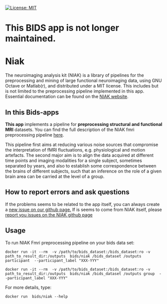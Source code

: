 [![License: MIT](https://img.shields.io/badge/License-MIT-blue.svg)](https://opensource.org/licenses/MIT)

# This BIDS app is not longer maintained.

# Niak

The neuroimaging analysis kit (NIAK) is a library of pipelines for the
preprocessing and mining of large functional neuroimaging data, using GNU Octave
or Matlab(r), and distributed under a MIT license. This includes but is not
limited to the preprocessing pipeline implemented in this app. Essential
documentation can be found on the [NIAK website](http://niak.simexp-lab.org/).

## In this Bids-apps

**This app** implements a pipeline for **preprocessing structural and functional
MRI** datasets. You can find the full description of the NIAK fmri preprocessing
pipeline [here](http://niak.simexp-lab.org/pipe_preprocessing.html).

This pipeline first aims at reducing various noise sources that compromise the
interpretation of fMRI fluctuations, e.g. physiological and motion artefacts.
The second major aim is to align the data acquired at different time points and
imaging modalities for a single subject, sometimes separated by years, and also
to establish some correspondence between the brains of different subjects, such
that an inference on the role of a given brain area can be carried at the level
of a group.

## How to report errors and ask questions

If the problems seems to be related to the app itself, you can always create a
[new issue on our github page.](https://github.com/BIDS-Apps/niak/issues) If is
seems to come from NIAK itself, please
[report you issues on the NIAK github page](https://github.com/SIMEXP/niak/issues)

## Usage

To run NIAK Fmri preprocessing pipeline on your bids data set:

```
docker run -it --rm  -v /path/to/bids_dataset:/bids_dataset:ro -v path_to_result_dir:/outputs  bids/niak /bids_dataset /outputs participant  --participant_label "XXX-YYY"

docker run -it --rm  -v /path/to/bids_dataset:/bids_dataset:ro -v path_to_result_dir:/outputs  bids/niak /bids_dataset /outputs group  --participant_label "XXX-YYY"
```

For more details, type:

```
docker run  bids/niak --help
```
